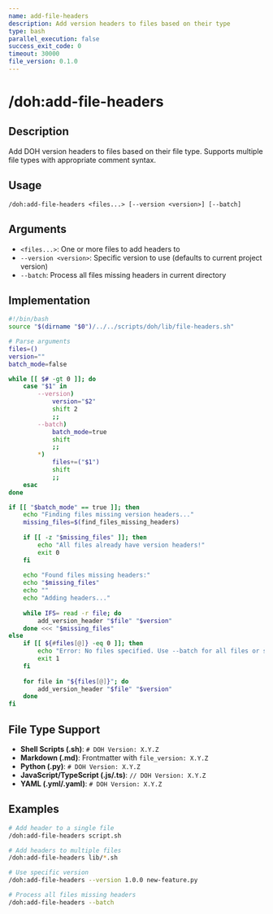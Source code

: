 ```yaml
---
name: add-file-headers
description: Add version headers to files based on their type
type: bash
parallel_execution: false
success_exit_code: 0
timeout: 30000
file_version: 0.1.0
---
```


# /doh:add-file-headers

## Description
Add DOH version headers to files based on their file type. Supports multiple file types with appropriate comment syntax.

## Usage
```
/doh:add-file-headers <files...> [--version <version>] [--batch]
```

## Arguments
- `<files...>`: One or more files to add headers to
- `--version <version>`: Specific version to use (defaults to current project version)
- `--batch`: Process all files missing headers in current directory

## Implementation
```bash
#!/bin/bash
source "$(dirname "$0")/../../scripts/doh/lib/file-headers.sh"

# Parse arguments
files=()
version=""
batch_mode=false

while [[ $# -gt 0 ]]; do
    case "$1" in
        --version)
            version="$2"
            shift 2
            ;;
        --batch)
            batch_mode=true
            shift
            ;;
        *)
            files+=("$1")
            shift
            ;;
    esac
done

if [[ "$batch_mode" == true ]]; then
    echo "Finding files missing version headers..."
    missing_files=$(find_files_missing_headers)
    
    if [[ -z "$missing_files" ]]; then
        echo "All files already have version headers!"
        exit 0
    fi
    
    echo "Found files missing headers:"
    echo "$missing_files"
    echo ""
    echo "Adding headers..."
    
    while IFS= read -r file; do
        add_version_header "$file" "$version"
    done <<< "$missing_files"
else
    if [[ ${#files[@]} -eq 0 ]]; then
        echo "Error: No files specified. Use --batch for all files or specify files."
        exit 1
    fi
    
    for file in "${files[@]}"; do
        add_version_header "$file" "$version"
    done
fi
```

## File Type Support
- **Shell Scripts (.sh)**: `# DOH Version: X.Y.Z`
- **Markdown (.md)**: Frontmatter with `file_version: X.Y.Z`
- **Python (.py)**: `# DOH Version: X.Y.Z`
- **JavaScript/TypeScript (.js/.ts)**: `// DOH Version: X.Y.Z`
- **YAML (.yml/.yaml)**: `# DOH Version: X.Y.Z`

## Examples
```bash
# Add header to a single file
/doh:add-file-headers script.sh

# Add headers to multiple files
/doh:add-file-headers lib/*.sh

# Use specific version
/doh:add-file-headers --version 1.0.0 new-feature.py

# Process all files missing headers
/doh:add-file-headers --batch
```